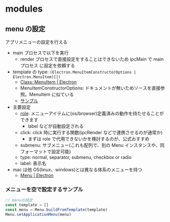 # modules

## menu の設定

アプリメニューの設定を行える

- main プロセスで以下を実行
  - render プロセスで直接設定をすることはできないため ipcMain で main プロセス に設定を依頼する
- template の type: `(Electron.MenuItemConstructorOptions | Electron.MenuItem)[])`
  - [Class: MenuItem \| Electron](https://www.electronjs.org/ja/docs/latest/api/menu-item)
  - MenuItemConstructorOptions: ドキュメントが無いためソースを直接参照。MenuItem に似ている
  - [サンプル](https://www.electronjs.org/ja/docs/latest/api/menu#%E3%82%B5%E3%83%B3%E3%83%97%E3%83%AB)
- 主要設定
  - [role](https://www.electronjs.org/ja/docs/latest/api/menu-item#%E5%BD%B9%E5%89%B2-roles): メニューアイテムに(os/browser)定義済みの動作を持たせることができます
    - label などが自動設定される
  - click: click 時に実行する関数(ipcRender などで連携させるのが通常か)
    - まずは role で代用できないかを検討するのが、公式おすすめ
  - submenu: サブメニュー(これも配列で、別の Menu インスタンスや、同フォーマットで設定可能)
  - type: normal, separator, submenu, checkbox or radio
  - label: 表示名
- mac は他 OS(linux、windows)とは異なる体系のメニューを持つ
  - [Menu \| Electron](https://www.electronjs.org/ja/docs/latest/api/menu#macos-%E3%82%A2%E3%83%97%E3%83%AA%E3%82%B1%E3%83%BC%E3%82%B7%E3%83%A7%E3%83%B3%E3%83%A1%E3%83%8B%E3%83%A5%E3%83%BC%E3%81%AB%E3%81%A4%E3%81%84%E3%81%A6)

### メニューを空で設定するサンプル

```js
// menuの設定
const template = []
const menu = Menu.buildFromTemplate(template)
Menu.setApplicationMenu(menu)
```
